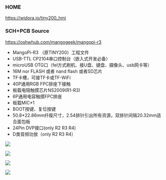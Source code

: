 ### HOME 
https://widora.io/tiny200_hmi

### SCH+PCB Source
https://oshwhub.com/mangogeek/mangopi-r3

* MangoPi-R3 （原TINY200）工程文件
* USB-TTL CP2104串口控制台（嵌入式开发必备）
* microUSB OTG口（fel方式刷机、接U盘、键盘、摄像头、usb网卡等）
* 16M nor FLASH 或者 nand flash 或者SD芯片
* TF卡槽，可接TF卡或TF-WiFi
* 40P通用RGB FPC排座下接触
* 板载电阻触摸芯片NS2009(R1-R3)
* 6P通用电容触摸FPC排座
* 板载MIC*1
* BOOT按键、复位按键
* 50.8*22.86mm纤瘦尺寸，2.54排针引出所有资源，双排针间隔20.32mm适合面包板
* 24Pin DVP接口(only R2 R3 R4)
* D类音频功放（only R2 R3 R4）


![](https://oshwhub.com/normal/document-f5c4fb83c3bd4fc8b94161902006a33c)

![](https://oshwhub.com/normal/document-a781cfb565304a55a3e3bbb77137eee6)

![](https://image.lceda.cn/pullimage/TxtlZBWmBYDhx1B2yQ98aJECHVHF3CuSWhYMt2px.jpeg)

![](https://oshwhub.com/normal/document-f67bac4120784f2ea8d533fdd8f1a445)
